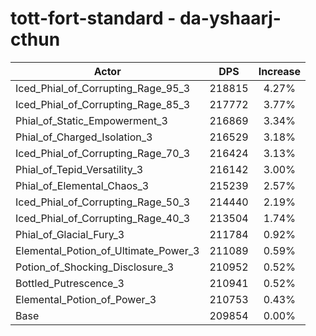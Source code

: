 # tott-fort-standard - da-yshaarj-cthun
| Actor | DPS | Increase |
|---|:---:|:---:|
|Iced_Phial_of_Corrupting_Rage_95_3|218815|4.27%|
|Iced_Phial_of_Corrupting_Rage_85_3|217772|3.77%|
|Phial_of_Static_Empowerment_3|216869|3.34%|
|Phial_of_Charged_Isolation_3|216529|3.18%|
|Iced_Phial_of_Corrupting_Rage_70_3|216424|3.13%|
|Phial_of_Tepid_Versatility_3|216142|3.00%|
|Phial_of_Elemental_Chaos_3|215239|2.57%|
|Iced_Phial_of_Corrupting_Rage_50_3|214440|2.19%|
|Iced_Phial_of_Corrupting_Rage_40_3|213504|1.74%|
|Phial_of_Glacial_Fury_3|211784|0.92%|
|Elemental_Potion_of_Ultimate_Power_3|211089|0.59%|
|Potion_of_Shocking_Disclosure_3|210952|0.52%|
|Bottled_Putrescence_3|210941|0.52%|
|Elemental_Potion_of_Power_3|210753|0.43%|
|Base|209854|0.00%|
